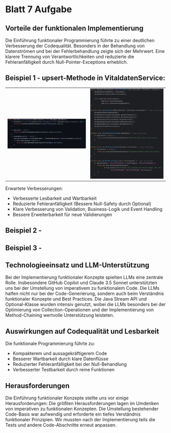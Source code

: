 Blatt 7 Aufgabe
================
Vorteile der funktionalen Implementierung
-----------------------------------------
Die Einführung funktionaler Programmierung führte zu einer deutlichen Verbesserung der Codequalität. 
Besonders in der Behandlung von Datenströmen und bei der Fehlerbehandlung zeigte sich der Mehrwert.
Eine klarere Trennung von Verantwortlichkeiten und reduzierte die Fehleranfälligkeit durch Null-Pointer-Exceptions erheblich.

Beispiel 1 - upsert-Methode in VitaldatenService:
---------------------------------------------------
<table><tr><td><img src="/images/vorVitaldatenService.PNG" /></td><td><img src="/images/nachVitaldatenService.PNG" /></td></tr></table>
Erwartete Verbesserungen:

- Verbesserte Lesbarkeit und Wartbarkeit
- Reduzierte Fehleranfälligkeit (Bessere Null-Safety durch Optional)
- Klare Verbesserung von Validation, Business-Logik und Event Handling
- Bessere Erweiterbarkeit für neue Validierungen

Beispiel 2 - 
---------------------------------------------------
Beispiel 3 -
---------------------------------------------------

Technologieeinsatz und LLM-Unterstützung
----------------------------------------
Bei der Implementierung funktionaler Konzepte spielten LLMs eine zentrale Rolle. Insbesondere GitHub Copilot und Claude 3.5 Sonnet unterstützten uns bei der Umstellung von imperativem zu funktionalem Code. Die LLMs halfen nicht nur bei der Code-Generierung, sondern auch beim Verständnis funktionaler Konzepte und Best Practices.
Die Java Stream API und Optional-Klasse wurden intensiv genutzt, wobei die LLMs besonders bei der Optimierung von Collection-Operationen und der Implementierung von Method-Chaining wertvolle Unterstützung leisteten.

Auswirkungen auf Codequalität und Lesbarkeit
--------------------------------------------
Die funktionale Programmierung führte zu:

- Kompakterem und aussagekräftigerem Code
- Besserer Wartbarkeit durch klare Datenflüsse
- Reduzierter Fehleranfälligkeit bei der Null-Behandlung
- Verbesserter Testbarkeit durch reine Funktionen

Herausforderungen
-----------------

Die Einführung funktionaler Konzepte stellte uns vor einige Herausforderungen:
Die größten Herausforderungen lagen im Umdenken von imperativen zu funktionalen Konzepten.
Die Umstellung bestehender Code-Basis war aufwendig und erforderte ein tiefes Verständnis funktionaler Prinzipien.
Wir mussten nach der Implementierung teils die Tests und andere Code-Abschnitte erneut anpassen.
